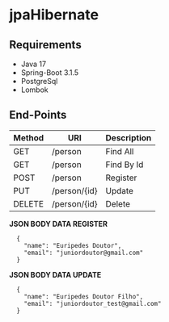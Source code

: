# jpaHibernate
## Requirements
* Java 17
* Spring-Boot 3.1.5
* PostgreSql
* Lombok

## End-Points
| Method  | URI | Description |
| --- | --- | --- |
| GET  | /person | Find All |
| GET  | /person | Find By Id |
| POST | /person | Register |
| PUT | /person/{id} | Update |
| DELETE | /person/{id} | Delete |

**JSON BODY DATA REGISTER**
```
  {
    "name": "Euripedes Doutor",
    "email": "juniordoutor@gmail.com"
  }
```
**JSON BODY DATA UPDATE**
```
  {
    "name": "Euripedes Doutor Filho",
    "email": "juniordoutor_test@gmail.com"
  }
```
